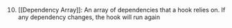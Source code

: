 10. [[Dependency Array]]: An array of dependencies that a hook relies on. If any dependency changes, the hook will run again